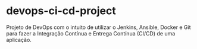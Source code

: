 # devops-ci-cd-project
Projeto de DevOps com o intuito de utilizar o Jenkins, Ansible, Docker e Git para fazer a Integração Contínua e Entrega Contínua (CI/CD) de uma aplicação.
